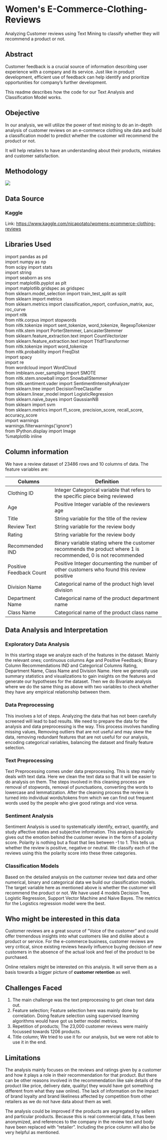# Women's E-Commerce-Clothing-Reviews
Analyzing Customer reviews using Text Mining to classify whether they will recommend a product or not. 

## **Abstract**

Customer feedback is a crucial source of information describing user experience with a company and its service. Just like in product development, efficient use of feedback can help identify and prioritize opportunities for company’s further development.

This readme describes how the code for our Text Analysis and Classification Model works.

## **Obejective** 

In our analysis, we will utilize the power of text mining to do an in-depth analysis of customer reviews on an e-commerce clothing site data and build a classification model to predict whether the customer will recommend the product or not.

It will help retailers to have an understanding about their products, mistakes and customer satisfaction.


## **Methodology** 

<img src = "https://github.com/HemachandarN/Women-s-E-Commerce-Clothing-Reviews/blob/master/Data/Process_Outline.PNG">

## **Data Source**<br>
### **Kaggle**<br>
Link: https://www.kaggle.com/nicapotato/womens-ecommerce-clothing-reviews<br>

## **Libraries Used**
import pandas as pd<br>
import numpy as np<br>
from scipy import stats<br>
import string<br>
import seaborn as sns<br>
import matplotlib.pyplot as plt<br>
import matplotlib.gridspec as gridspec<br>
from sklearn.model_selection import train_test_split as split<br>
from sklearn import metrics<br> 
from sklearn.metrics import classification_report, confusion_matrix, auc, roc_curve<br>
import nltk<br>
from nltk.corpus import stopwords<br>
from nltk.tokenize import sent_tokenize, word_tokenize, RegexpTokenizer <br>
from nltk.stem import PorterStemmer, LancasterStemmer<br>
from sklearn.feature_extraction.text import CountVectorizer<br>
from sklearn.feature_extraction.text import TfidfTransformer<br>
from nltk.tokenize import word_tokenize<br>
from nltk.probability import FreqDist<br>
import spacy<br>
import re<br>
from wordcloud import WordCloud<br>
from imblearn.over_sampling import SMOTE<br>
from nltk.stem.snowball import SnowballStemmer<br>
from nltk.sentiment.vader import SentimentIntensityAnalyzer<br>
from sklearn.tree import DecisionTreeClassifier<br>
from sklearn.linear_model import LogisticRegression<br>
from sklearn.naive_bayes import GaussianNB<br>
from sklearn import svm<br>
from sklearn.metrics import f1_score, precision_score, recall_score, accuracy_score<br>
import warnings<br>
warnings.filterwarnings('ignore') <br>
from IPython.display import Image<br>
%matplotlib inline<br>

## Column information 

We have a review dataset of 23486 rows and 10 columns of data. The feature variables are:  

Columns | Definition |
 --- | --- |
 Clothing ID  							                   |Integer Categorical variable that refers to the specific piece being reviewed
 Age 					           |Positive Integer variable of the reviewers age
 Title 		        |String variable for the title of the review
 Review Text  					               	   	|String variable for the review body
 Rating							                	      |String variable for the review body 
 Recommended IND  					                	|Binary variable stating where the customer recommends the product where 1 is recommended, 0 is not recommended 
 Positive Feedback Count 								                     |Positive Integer documenting the number of other customers who found this review positive
 Division Name 					           |Categorical name of the product high level division
 Department Name 			       |Categorical name of the product department name
 Class Name 							                  |Categorical name of the product class name
 
## **Data Analysis and Interpretation** 

### **Exploratory Data Analysis**

In this starting stage we analyze each of the features in the dataset. Mainly the relevant ones; continuous columns Age and Positive Feedback; Binary Column Recommendations IND and Categorical Columns Rating, Department Name, Class Name and Division Name. Here we generally use summary statistics and visualizations to gain insights on the features and generate our hypotheses for the dataset. Then we do Bivariate analysis where we do the same thing as above with two variables to check whether they have any empirical relationship between them. 

### **Data Preprocessing** 

This involves a lot of steps. Analyzing the data that has not been carefully screened will lead to bad results. We need to prepare the data for the analysis and data preprocessing is the way. This process involves handling missing values, Removing outliers that are not useful and may skew the data, removing redundant features that are not useful for our analysis, encoding categorical variables, balancing the dataset and finally feature selection. 

### **Text Preprocessing**

Text Preprocessing comes under data preprocessing. This is step mainly deals with text data. Here we clean the text data so that it will be easier to do analysis on them. The steps involved in this cleaning process are removal of stopwords, removal of punctuations, converting the words to lowercase and lemmatization. After the cleaning process the review is turned into individual words/tokens from which we can find out frequent words used by the people who give good ratings and vice versa.  

### **Sentiment Analysis**

Sentiment Analysis is used to systematically identify, extract, quantify, and study affective states and subjective information. This analysis basically gives out the emotion behind the customer review in the form of a polarity score. Polarity is nothing but a float that lies between -1 to 1. This tells us whether the review is positive, negative or neutral. We classify each of the reviews using this the polarity score into these three categories. 

### **Classification Models** 

Based on the detailed analysis on the customer review text data and other numerical, binary and categorical data we build our classification models. The target variable here as mentioned above is whether the customer will recommend the product or not. We have used 4 models Decision Tree, Logistic Regression, Support Vector Machine and Naive Bayes. The metrics for the Logistics regression model were the best.  


## **Who might be interested in this data**

Customer reviews are a great source of “Voice of the customer” and could offer tremendous insights into what customers like and dislike about a product or service. For the e-commerce business, customer reviews are very critical, since existing reviews heavily influence buying decision of new customers in the absence of the actual look and feel of the product to be purchased.

Online retailers might be interested on this analysis. It will serve them as a basis towards a bigger picture of **customer retention** as well. 

## **Challenges Faced**

1. The main challenge was the text preprocessing to get clean text data out. 
2. Feature selection; Feature selection here was mainly done by correlation. Doing feature selection using supervised learning algorithms would have got us better model metrics. 
3. Repetition of products; The 23,000 customer reviews were mainly focussed towards 1206 products. 
4. Title column; We tried to use it for our analysis, but we were not able to use it in the end. 

## **Limitations**

The analysis mainly focuses on the reviews and ratings given by a customer and how it plays a role in their recommendation for that product. But there can be other reasons involved in the recommendation like sale details of the product like price, delivery date, quality( they would have got something different from what they saw online). The lack of information on the impact of brand loyalty and brand likeliness affected by competition from other retailers as we do not have data about them as well.

The analysis could be improved if the products are segregated by sellers and particular products. Because this is real commercial data, it has been anonymized, and references to the company in the review text and body have been replaced with “retailer”. Including the price column will also be very helpful as mentioned. 


